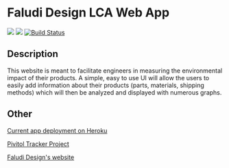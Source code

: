 # Faludi Design LCA Web App

<a href="https://codeclimate.com/github/rqueensen/faludi-lca-app"><img src="https://codeclimate.com/github/rqueensen/faludi-lca-app/badges/gpa.svg" /></a> <a href="https://codeclimate.com/github/rqueensen/faludi-lca-app/coverage"><img src="https://codeclimate.com/github/rqueensen/faludi-lca-app/badges/coverage.svg" /></a> [![Build Status](https://travis-ci.org/rqueensen/faludi-lca-app.svg?branch=master)](https://travis-ci.org/rqueensen/faludi-lca-app)

## Description

This website is meant to facilitate engineers in measuring the environmental impact of their products.
A simple, easy to use UI will allow the users to easily add information about their products (parts, materials, shipping methods) which will then be analyzed and displayed with numerous graphs.

## Other

[Current app deployment on Heroku](https://cs169-su2017-faludi-design.herokuapp.com/)

[Pivitol Tracker Project](https://www.pivotaltracker.com/n/projects/2070305)

[Faludi Design's website](http://www.faludidesign.com/)
